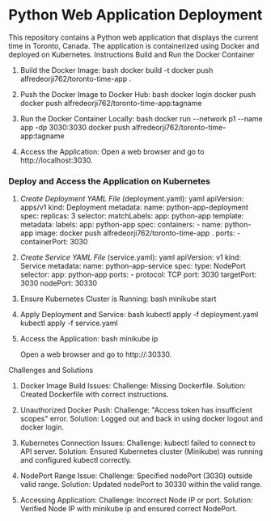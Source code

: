 # Python Web Application Deployment

This repository contains a Python web application that displays the current time in Toronto, Canada. The application is containerized using Docker and deployed on Kubernetes.
Instructions
Build and Run the Docker Container

1. Build the Docker Image:
    bash
    docker build -t docker push alfredeorji762/toronto-time-app .
    

2. Push the Docker Image to Docker Hub:
    bash
    docker login
    docker push docker push alfredeorji762/toronto-time-app:tagname
    

3. Run the Docker Container Locally:
    bash
    docker run --network p1 --name app -dp 3030:3030 docker push alfredeorji762/toronto-time-app:tagname
   

4. Access the Application:
    Open a web browser and go to http://localhost:3030.

### Deploy and Access the Application on Kubernetes

1. *Create Deployment YAML File* (deployment.yaml):
    yaml
    apiVersion: apps/v1
    kind: Deployment
    metadata:
      name: python-app-deployment
    spec:
      replicas: 3
      selector:
        matchLabels:
          app: python-app
      template:
        metadata:
          labels:
            app: python-app
        spec:
          containers:
          - name: python-app
            image: docker push alfredeorji762/toronto-time-app .
            ports:
            - containerPort: 3030
    

2. *Create Service YAML File* (service.yaml):
    yaml
    apiVersion: v1
    kind: Service
    metadata:
      name: python-app-service
    spec:
      type: NodePort
      selector:
        app: python-app
      ports:
        - protocol: TCP
          port: 3030
          targetPort: 3030
          nodePort: 30330
    

3. Ensure Kubernetes Cluster is Running:
    bash
    minikube start
    

4. Apply Deployment and Service:
    bash
    kubectl apply -f deployment.yaml
    kubectl apply -f service.yaml
    

5. Access the Application:
    bash
    minikube ip
    
    Open a web browser and go to http://<node-ip>:30330.

Challenges and Solutions

1. Docker Image Build Issues:
   Challenge: Missing Dockerfile.
   Solution: Created Dockerfile with correct instructions.

2. Unauthorized Docker Push:
   Challenge: "Access token has insufficient scopes" error.
   Solution: Logged out and back in using docker logout and docker login.

3. Kubernetes Connection Issues:
   Challenge: kubectl failed to connect to API server.
   Solution: Ensured Kubernetes cluster (Minikube) was running and configured kubectl correctly.

4. NodePort Range Issue:
   Challenge: Specified nodePort (3030) outside valid range.
   Solution: Updated nodePort to 30330 within the valid range.

5. Accessing Application:
   Challenge: Incorrect Node IP or port.
   Solution: Verified Node IP with minikube ip and ensured correct NodePort.
